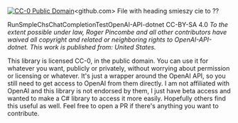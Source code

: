 [![CC-0 Public Domain](https://licensebuttons.net/p/zero/1.0/88x31.png)][def]<github.com>
File with heading
smieszy cie to ??


RunSmpleChsChatCompletionTestOpenAI-API-dotnet
CC-BY-SA 4.0
*To the extent possible under law, Roger Pincombe and all other contributors have waived all copyright and related or neighboring rights to OpenAI-API-dotnet. This work is published from: United States.*

This library is licensed CC-0, in the public domain.  You can use it for whatever you want, publicly or privately, without worrying about permission or licensing or whatever.  It's just a wrapper around the OpenAI API, so you still need to get access to OpenAI from them directly.  I am not affiliated with OpenAI and this library is not endorsed by them, I just have beta access and wanted to make a C# library to access it more easily.  Hopefully others find this useful as well.  Feel free to open a PR if there's anything you want to contribute.

[def]: http://creativecommons.org/publicdomain/zero/1.0/
